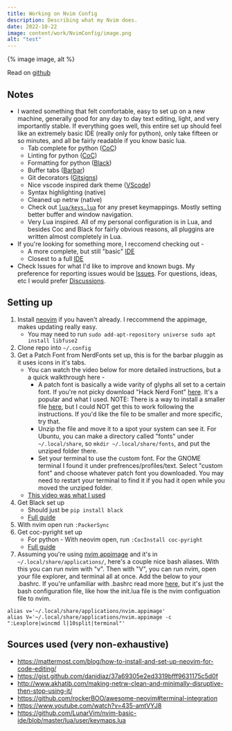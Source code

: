 ```yaml
---
title: Working on Nvim Config
description: Describing what my Nvim does.
date: 2022-10-22
image: content/work/NvimConfig/image.png
alt: "test"
---
```


<div class="image-container">
  {% image image, alt %}
</div>

Read on [github](https://github.com/ZaneBartlett1/nvim)

## Notes

* I wanted something that felt comfortable, easy to set up on a new machine, generally good for any day to day text editing, light, and very importantly stable. If everything goes well, this entire set up should feel like an extremely basic IDE (really only for python), only take fifteen or so minutes, and all be fairly readable if you know basic lua.
   * Tab complete for python ([CoC](https://github.com/neoclide/coc.nvim))
   * Linting for python ([CoC](https://github.com/neoclide/coc.nvim))
   * Formatting for python ([Black](https://github.com/psf/black))
   * Buffer tabs ([Barbar](https://github.com/romgrk/barbar.nvim))
   * Git decorators ([Gitsigns](https://github.com/lewis6991/gitsigns.nvim))
   * Nice vscode inspired dark theme ([VScode](https://github.com/Mofiqul/vscode.nvim))
   * Syntax highlighting (native)
   * Cleaned up netrw (native)
   * Check out [```lua/keys.lua```](https://github.com/ZaneBartlett1/nvim/blob/main/lua/keys.lua) for any preset keymappings. Mostly setting better buffer and window navigation. 
   * Very Lua inspired. All of my personal configuration is in Lua, and besides Coc and Black for fairly obvious reasons, all pluggins are written almost completely in Lua.
 * If you're looking for something more, I reccomend checking out -
    * A more complete, but still "basic" [IDE](https://github.com/LunarVim/nvim-basic-ide)
    * Closest to a full [IDE](https://github.com/LunarVim/LunarVim)
* Check Issues for what I'd like to improve and known bugs. My preference for reporting issues would be [Issues](https://github.com/ZaneBartlett1/nvim/issues). For questions, ideas, etc I would prefer [Discussions](https://github.com/ZaneBartlett1/nvim/discussions).


## Setting up

1. Install [neovim](https://github.com/neovim/neovim/releases/tag/stable) if you haven't already. I reccommend the appimage, makes updating really easy.
    * You may need to run ```sudo add-apt-repository universe
sudo apt install libfuse2```
2. Clone repo into ```~/.config```
3. Get a Patch Font from NerdFonts set up, this is for the barbar pluggin as it uses icons in it's tabs.
    * You can watch the video below for more detailed instructions, but a a quick walkthrough here -
      * A patch font is basically a wide varity of glyphs all set to a certain font. If you're not picky download "Hack Nerd Font" [here](https://www.nerdfonts.com/font-downloads). It's a popular and what I used. NOTE: There is a way to install a smaller file [here](https://github.com/ryanoasis/nerd-fonts#patched-fonts), but I could NOT get this to work following the instructions. If you'd like the file to be smaller and more specific, try that.
      * Unzip the file and move it to a spot your system can see it. For Ubuntu, you can make a directory called "fonts" under ```~/.local/share```, so ```mkdir ~/.local/share/fonts```, and put the unziped folder there.
      * Set your terminal to use the custom font. For the GNOME terminal I found it under prefrences/profiles/text. Select "custom font" and choose whatever patch font you downloaded. You may need to restart your terminal to find it if you had it open while you moved the unziped folder.
    * [This video was what I used](https://www.youtube.com/watch?v=fR4ThXzhQYI)
4. Get Black set up
    * Should just be ```pip install black```
    * [Full guide](https://black.readthedocs.io/en/stable/getting_started.html)
5. With nvim open run  ```:PackerSync```
6. Get coc-pyright set up
    * For python - With neovim open, run ```:CocInstall coc-pyright```
    * [Full guide](https://github.com/fannheyward/coc-pyright)
7. Assuming you're using [nvim appimage](https://github.com/neovim/neovim/releases) and it's in ```~/.local/share/applications/```, here's a couple nice bash aliases. With this you can run nvim with "v". Then with "V", you can run nvim, open your file explorer, and terminal all at once. Add the below to your .bashrc. If you're unfamiliar with .bashrc read more [here](https://www.digitalocean.com/community/tutorials/bashrc-file-in-linux), but it's just the bash configuration file, like how the init.lua file is the nvim configuation file to nvim.
```
alias v='~/.local/share/applications/nvim.appimage'
alias V='~/.local/share/applications/nvim.appimage -c ":Lexplore|wincmd l|10split|terminal"'
```


## Sources used (very non-exhaustive)
* https://mattermost.com/blog/how-to-install-and-set-up-neovim-for-code-editing/
* https://gist.github.com/danidiaz/37a69305e2ed3319bfff9631175c5d0f
* http://www.akhatib.com/making-netrw-clean-and-minimally-disruptive-then-stop-using-it/
* https://github.com/rockerBOO/awesome-neovim#terminal-integration
* https://www.youtube.com/watch?v=435-amtVYJ8
* https://github.com/LunarVim/nvim-basic-ide/blob/master/lua/user/keymaps.lua
